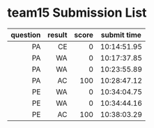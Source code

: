 # team15 Submission List
question | result | score | submit time
----:|----:|-----:|-----
PA | CE | 0 | 10:14:51.95 
PA | WA | 0 | 10:17:37.85 
PA | WA | 0 | 10:23:55.89 
PA | AC | 100 | 10:28:47.12 
PE | WA | 0 | 10:34:04.75 
PE | WA | 0 | 10:34:44.16 
PE | AC | 100 | 10:38:03.29 
